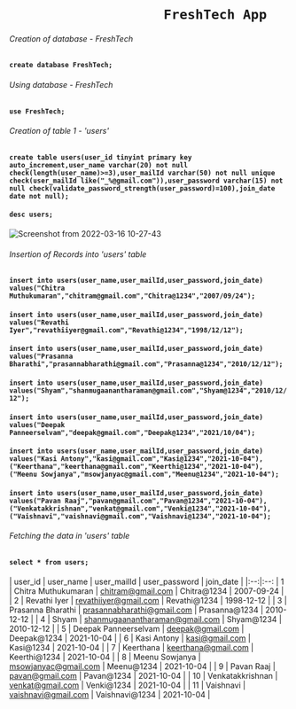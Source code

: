 # &nbsp;&nbsp;&nbsp;&nbsp;&nbsp;&nbsp;&nbsp;&nbsp;&nbsp;&nbsp;&nbsp;&nbsp;&nbsp;&nbsp;&nbsp;&nbsp;&nbsp;&nbsp;&nbsp;&nbsp;&nbsp;&nbsp;&nbsp;&nbsp;&nbsp;&nbsp;&nbsp;&nbsp;&nbsp;&nbsp;&nbsp;&nbsp;&nbsp;&nbsp;&nbsp;&nbsp;&nbsp;&nbsp;&nbsp;&nbsp;&nbsp;&nbsp;```FreshTech App```

###### Creation of database - FreshTech

####  ```create database FreshTech;```

###### Using database - FreshTech

#### ```use FreshTech;```

###### Creation of table 1 - 'users'

#### ```create table users(user_id tinyint primary key auto_increment,user_name varchar(20) not null check(length(user_name)>=3),user_mailId varchar(50) not null unique check(user_mailId like("_%@gmail.com")),user_password varchar(15) not null check(validate_password_strength(user_password)=100),join_date date not null);```

#### ```desc users;```

![Screenshot from 2022-03-16 10-27-43](https://user-images.githubusercontent.com/93571047/158519933-49c6fbe1-d501-4622-95c9-fec6e275ea5c.png)

###### Insertion of Records into 'users' table

#### ```insert into users(user_name,user_mailId,user_password,join_date) values("Chitra Muthukumaran","chitram@gmail.com","Chitra@1234","2007/09/24");```

#### ```insert into users(user_name,user_mailId,user_password,join_date) values("Revathi Iyer","revathiiyer@gmail.com","Revathi@1234","1998/12/12");```

#### ```insert into users(user_name,user_mailId,user_password,join_date) values("Prasanna Bharathi","prasannabharathi@gmail.com","Prasanna@1234","2010/12/12");```

#### ```insert into users(user_name,user_mailId,user_password,join_date) values("Shyam","shanmugaanantharaman@gmail.com","Shyam@1234","2010/12/12");```

#### ```insert into users(user_name,user_mailId,user_password,join_date) values("Deepak Panneerselvam","deepak@gmail.com","Deepak@1234","2021/10/04");```

#### ```insert into users(user_name,user_mailId,user_password,join_date) values("Kasi Antony","kasi@gmail.com","Kasi@1234","2021-10-04"),("Keerthana","keerthana@gmail.com","Keerthi@1234","2021-10-04"),("Meenu Sowjanya","msowjanyac@gmail.com","Meenu@1234","2021-10-04");```

#### ```insert into users(user_name,user_mailId,user_password,join_date) values("Pavan Raaj","pavan@gmail.com","Pavan@1234","2021-10-04"),("Venkatakkrishnan","venkat@gmail.com","Venki@1234","2021-10-04"),("Vaishnavi","vaishnavi@gmail.com","Vaishnavi@1234","2021-10-04");```

###### Fetching the data in 'users' table

#### ```select * from users;```


| user_id | user_name            | user_mailId                    | user_password  | join_date  |
|:--:|:--:
|       1 | Chitra Muthukumaran  | chitram@gmail.com              | Chitra@1234    | 2007-09-24 |
|       2 | Revathi Iyer         | revathiiyer@gmail.com          | Revathi@1234   | 1998-12-12 |
|       3 | Prasanna Bharathi    | prasannabharathi@gmail.com     | Prasanna@1234  | 2010-12-12 |
|       4 | Shyam                | shanmugaanantharaman@gmail.com | Shyam@1234     | 2010-12-12 |
|       5 | Deepak Panneerselvam | deepak@gmail.com               | Deepak@1234    | 2021-10-04 |
|       6 | Kasi Antony          | kasi@gmail.com                 | Kasi@1234      | 2021-10-04 |
|       7 | Keerthana            | keerthana@gmail.com            | Keerthi@1234   | 2021-10-04 |
|       8 | Meenu Sowjanya       | msowjanyac@gmail.com           | Meenu@1234     | 2021-10-04 |
|       9 | Pavan Raaj           | pavan@gmail.com                | Pavan@1234     | 2021-10-04 |
|      10 | Venkatakkrishnan     | venkat@gmail.com               | Venki@1234     | 2021-10-04 |
|      11 | Vaishnavi            | vaishnavi@gmail.com            | Vaishnavi@1234 | 2021-10-04 |



